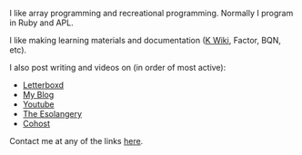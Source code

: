 I like array programming and recreational programming. Normally I program in Ruby and APL.

I like making learning materials and documentation ([K Wiki](https://k.miraheze.org), Factor, BQN, etc).

I also post writing and videos on (in order of most active):
- [Letterboxd](https://letterboxd.com/razetime/)
- [My Blog](https://razetime.github.io/blog)
- [Youtube](https://www.youtube.com/channel/UCPrZs9ZK3dqMad_cMELK24Q)
- [The Esolangery](https://esolangery.quora.com/)
- [Cohost](https://cohost.org/razetime/)

Contact me at any of the links [here](http://razetime.github.io/contact).
